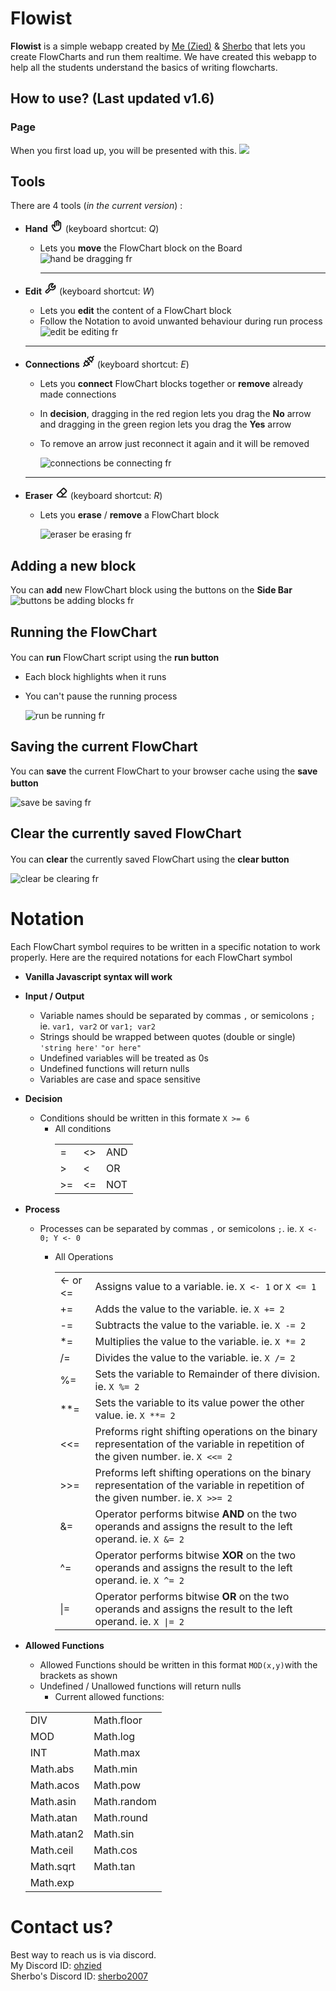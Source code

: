 # Flowist

**Flowist** is a simple webapp created by [Me (Zied)](https://github.com/ZiedDev) & [Sherbo](https://github.com/omar-elsherbiny) that lets you create FlowCharts and run them realtime. We have created this webapp to help all the students understand the basics of writing flowcharts.

## How to use? (Last updated v1.6)

### Page

When you first load up, you will be presented with this.
![](https://cdn.discordapp.com/attachments/1064471000932155434/1203768065842483230/image.png?ex=65d24b5f&is=65bfd65f&hm=faa7d4f0de20b7263ebf3fa8945ee7e73db034c43ebe58e8b41fef4e30183b92&)

## Tools

 There are 4 tools (*in the current version*) :

- **Hand** <svg xmlns="http://www.w3.org/2000/svg" width="20" height="20" viewBox="0 0 256 256"><path fill="currentColor" d="M188 44a32 32 0 0 0-8 1v-1a32 32 0 0 0-60.79-14A32 32 0 0 0 76 60v50.83a32 32 0 0 0-52 36.7C55.82 214.6 75.35 244 128 244a92.1 92.1 0 0 0 92-92V76a32 32 0 0 0-32-32m8 108a68.08 68.08 0 0 1-68 68c-35.83 0-49.71-14-82.48-83.14c-.14-.29-.29-.58-.45-.86a8 8 0 0 1 13.85-8l.21.35l18.68 30A12 12 0 0 0 100 152V60a8 8 0 0 1 16 0v60a12 12 0 0 0 24 0V44a8 8 0 0 1 16 0v76a12 12 0 0 0 24 0V76a8 8 0 0 1 16 0Z"/></svg> (keyboard shortcut: *Q*)

  - Lets you **move** the FlowChart block on the Board
    ![hand be dragging fr](https://cdn.discordapp.com/attachments/1064471000932155434/1203469775292858378/Handtool-ezgif.com-video-to-gif-converter.gif?ex=65d13591&is=65bec091&hm=4294370c6d783d0695c815d52554594d08e0d66696a77e9ca52d9a0d71a26501&)

    ---

- **Edit** <svg xmlns="http://www.w3.org/2000/svg" width="20" height="20" viewBox="0 0 256 256"><path fill="currentColor" d="M230.47 67.5a12 12 0 0 0-19.26-4.32L172.43 99l-12.68-2.72L157 83.57l35.79-38.78a12 12 0 0 0-4.32-19.26a76 76 0 0 0-99.23 98.27L31.17 174c-.22.19-.44.39-.64.6a36 36 0 0 0 50.91 50.91c.21-.2.41-.42.6-.64l50.16-58.07a76 76 0 0 0 98.27-99.3M160 148a52.1 52.1 0 0 1-25.13-6.46A12 12 0 0 0 120 144.2l-55.79 64.55a12 12 0 0 1-17-17L111.8 136a12 12 0 0 0 2.65-14.89A52 52 0 0 1 160 44h.89l-25.72 27.87a12 12 0 0 0-2.91 10.65l5.66 26.35a12 12 0 0 0 9.21 9.21l26.35 5.66a12 12 0 0 0 10.65-2.91L212 95.12v.89A52.06 52.06 0 0 1 160 148"/></svg> (keyboard shortcut: *W*)

  - Lets you **edit** the content of a FlowChart block
  - Follow the Notation to avoid unwanted behaviour during run process
   ![edit be editing fr](https://cdn.discordapp.com/attachments/1064471000932155434/1203470947915530290/EditTool-ezgif.com-video-to-gif-converter.gif?ex=65d136a9&is=65bec1a9&hm=ffb8653806fed624da7794ee450edafa9d56c42c1760a8081758a77605b95289&)

   ---

- **Connections** <svg xmlns="http://www.w3.org/2000/svg" width="20" height="20" viewBox="0 0 256 256"><path fill="currentColor" d="m137 168l11.52-11.51a12 12 0 0 0-17-17L120 151l-15-15l11.52-11.51a12 12 0 0 0-17-17L88 119l-15.51-15.49a12 12 0 0 0-17 17L59 124l-20.46 20.49a36 36 0 0 0 0 50.91l2.55 2.54l-25.58 25.57a12 12 0 0 0 17 17l25.57-25.58l2.54 2.55a36.06 36.06 0 0 0 50.91 0L132 197l3.51 3.52a12 12 0 0 0 17-17Zm-42.46 32.49a12 12 0 0 1-17 0l-22.03-22.06a12 12 0 0 1 0-17L76 141l39 39Zm146-185a12 12 0 0 0-17 0l-25.6 25.6l-2.54-2.55a36.05 36.05 0 0 0-50.91 0L124 59l-3.51-3.52a12 12 0 0 0-17 17l80 80a12 12 0 0 0 17-17L197 132l20.49-20.49a36 36 0 0 0 0-50.91l-2.55-2.54l25.58-25.57a12 12 0 0 0-.03-16.98Zm-40 79L180 115l-39-39l20.49-20.49a12 12 0 0 1 17 0l22.06 22.06a12 12 0 0 1 0 17Z"/></svg> (keyboard shortcut: *E*)
  - Lets you **connect** FlowChart blocks together or **remove** already made connections
  - In **decision**, dragging in the red region lets you drag the **No** arrow and dragging in the green region lets you drag the **Yes** arrow
  - To remove an arrow just reconnect it again and it will be removed

    ![connections be connecting fr](https://cdn.discordapp.com/attachments/1064471000932155434/1204741043052875818/ConnectionsNew-ezgif.com-video-to-gif-converter.gif?ex=65d5d587&is=65c36087&hm=072c87532526a26aafebd41b084223ebe2431de3ffbfc53d0e46c3396f107723&)
   ---
- **Eraser** <svg xmlns="http://www.w3.org/2000/svg" width="20" height="20" viewBox="0 0 256 256"><path fill="currentColor" d="M216 204h-75l86.84-86.84a28 28 0 0 0 0-39.6l-41.41-41.37a28 28 0 0 0-39.6 0L28.19 154.82a28 28 0 0 0 0 39.6l30.06 30.07a12 12 0 0 0 8.49 3.51H216a12 12 0 0 0 0-24M163.8 53.16a4 4 0 0 1 5.66 0l41.38 41.38a4 4 0 0 1 0 5.65L160 151l-47-47ZM71.71 204l-26.55-26.55a4 4 0 0 1 0-5.65L96 121l47 47l-36 36Z"/></svg> (keyboard shortcut: *R*)
  - Lets you **erase** / **remove** a FlowChart block
  
    ![eraser be erasing fr](https://cdn.discordapp.com/attachments/1064471000932155434/1203474015159853076/Removetool-ezgif.com-video-to-gif-converter.gif?ex=65d13984&is=65bec484&hm=a3dda873bd0b00c460ea11cb99fa8efbfb4d80ed5b5a5aef96fe93550ff959cd&)

## Adding a new block

You can **add** new FlowChart block using the buttons on the **Side Bar**
![buttons be adding blocks fr](https://cdn.discordapp.com/attachments/1064471000932155434/1203478120632426556/AddblockButtons-ezgif.com-video-to-gif-converter.gif?ex=65d13d57&is=65bec857&hm=e525ea6b989680de3d974cec062bfc680847f7aaa6f029b8917a3b9c7d043417&)

## Running the FlowChart

You can **run** FlowChart script using the **run button** <svg xmlns="http://www.w3.org/2000/svg" width="16" height="16" viewBox="0 0 256 256"><path fill="#ffffff" d="M234.49 111.07L90.41 22.94A20 20 0 0 0 60 39.87v176.26a20 20 0 0 0 30.41 16.93l144.08-88.13a19.82 19.82 0 0 0 0-33.86M84 208.85V47.15L216.16 128Z"/></svg>

- Each block highlights when it runs  
- You can't pause the running process

  ![run be running fr](https://cdn.discordapp.com/attachments/1064471000932155434/1203769363337842819/Run_New-ezgif.com-video-to-gif-converter.gif?ex=65d24c95&is=65bfd795&hm=ae48c163fe33601746b8dcee9bb1680d9e247ed95183cdcd81c402663bebdb61&)

## Saving the current FlowChart

You can **save** the current FlowChart to your browser cache using the **save button** <svg xmlns="http://www.w3.org/2000/svg" width="16" height="16" viewBox="0 0 256 256"><path fill="#ffffff" d="m222.14 77.17l-43.31-43.31A19.86 19.86 0 0 0 164.69 28H48a20 20 0 0 0-20 20v160a20 20 0 0 0 20 20h160a20 20 0 0 0 20-20V91.31a19.86 19.86 0 0 0-5.86-14.14M164 204H92v-48h72Zm40 0h-16v-52a20 20 0 0 0-20-20H88a20 20 0 0 0-20 20v52H52V52h111l41 41ZM164 80a12 12 0 0 1-12 12H96a12 12 0 0 1 0-24h56a12 12 0 0 1 12 12"/></svg>

![save be saving fr](https://cdn.discordapp.com/attachments/1064471000932155434/1203769361899458610/Save_Button-ezgif.com-video-to-gif-converter.gif?ex=65d24c94&is=65bfd794&hm=301ce852a45b14d49b91a8d53d31a175f3a3d76e8d8d69a953d1f1c259180816&)

## Clear the currently saved FlowChart

You can **clear** the currently saved FlowChart using the **clear button** <svg xmlns="http://www.w3.org/2000/svg" width="16" height="16" viewBox="0 0 256 256"><path fill="#ffffff" d="M216 48h-36V36a28 28 0 0 0-28-28h-48a28 28 0 0 0-28 28v12H40a12 12 0 0 0 0 24h4v136a20 20 0 0 0 20 20h128a20 20 0 0 0 20-20V72h4a12 12 0 0 0 0-24M100 36a4 4 0 0 1 4-4h48a4 4 0 0 1 4 4v12h-56Zm88 168H68V72h120Zm-72-100v64a12 12 0 0 1-24 0v-64a12 12 0 0 1 24 0m48 0v64a12 12 0 0 1-24 0v-64a12 12 0 0 1 24 0"/></svg>

![clear be clearing fr](https://cdn.discordapp.com/attachments/1064471000932155434/1203769362285207634/Clear_local_storage-ezgif.com-video-to-gif-converter.gif?ex=65d24c94&is=65bfd794&hm=bc294111c1a2d8ff189111ca0f85688e05ecd787e0a267dbbe765cd85c0c8fb3&)

# Notation

Each FlowChart symbol requires to be written in a specific notation to work properly. Here are the required notations for each FlowChart symbol

- **Vanilla Javascript syntax will work**
- **Input / Output**
  - Variable names should be separated by commas `,` or semicolons `;` ie. `var1, var2` or `var1; var2`
  - Strings should be wrapped between quotes (double or single) `'string here'` `"or here"`
  - Undefined variables will be treated as 0s
  - Undefined functions will return nulls
  - Variables are case and space sensitive

- **Decision**
  - Conditions should be written in this formate `X >= 6`
 	- All conditions
      <table>
        <tr>
          <td>=</td>
          <td><></td>
          <td>AND</td>
        </tr>
        <tr>
          <td>></td>
          <td><</td>
          <td>OR</td>
        </tr>
        <tr>
          <td>>=</td>
          <td><=</td>
          <td>NOT</td>
        </tr>
      </table>

- **Process**
  - Processes can be separated by commas `,` or semicolons `;`. ie. `X <- 0; Y <- 0`
 	- All Operations

      <table>
        <tr>
          <td><- or <=</td>
          <td>Assigns value to a variable. ie. <code>X <- 1</code> or <code>X <= 1</code> </td>
        <tr>
        <tr>
          <td>+=</td>
          <td>Adds the value to the variable. ie. <code>X += 2</code> </td>
        <tr>
        <tr>
          <td>-=</td>
          <td>Subtracts the value to the variable. ie. <code>X -= 2</code> </td>
        <tr>
        <tr>
          <td>*=</td>
          <td>Multiplies the value to the variable. ie. <code>X *= 2</code> </td>
        <tr>
        <tr>
          <td>/=</td>
          <td>Divides the value to the variable. ie. <code>X /= 2</code> </td>
        <tr>
        <tr>
          <td>%=</td>
          <td>Sets the variable to Remainder of there division. ie. <code>X %= 2</code> </td>
        <tr>
        <tr>
          <td>**=</td>
          <td>Sets the variable to its value power the other value. ie. <code>X **= 2</code> </td>
        <tr>
        <tr>
          <td><<=</td>
          <td>Preforms right shifting operations on the binary representation of the variable in repetition of the given number. ie. <code>X <<= 2</code> </td>
        <tr>
        <tr>
          <td>>>=</td>
          <td>Preforms left shifting operations on the binary representation of the variable in repetition of the given number. ie. <code>X >>= 2</code> </td>
        <tr>
        <tr>
          <td>&=</td>
          <td>Operator performs bitwise <strong>AND</strong> on the two operands and assigns the result to the left operand. ie. <code>X &= 2</code> </td>
        <tr>
        <tr>
          <td>^=</td>
          <td>Operator performs bitwise <strong>XOR</strong> on the two operands and assigns the result to the left operand. ie. <code>X ^= 2</code> </td>
        <tr>
        <tr>
          <td>|=</td>
          <td>Operator performs bitwise <strong>OR</strong> on the two operands and assigns the result to the left operand. ie. <code>X |= 2</code> </td>
        <tr>
      </table>

- **Allowed Functions**
 	- Allowed Functions should be written in this format `MOD(x,y)`with the brackets as shown
  - Undefined / Unallowed functions will return nulls
 	- Current allowed functions:
   <table>
  <tr>
    <td>DIV</td>
    <td>Math.floor</td>
  </tr>
  <tr>
    <td>MOD</td>
    <td>Math.log</td>
  </tr>
  <tr>
    <td>INT</td>
    <td>Math.max</td>
  </tr>
  <tr>
    <td>Math.abs</td>
    <td>Math.min</td>
  </tr>
  <tr>
    <td>Math.acos</td>
    <td>Math.pow</td>
  </tr>
  <tr>
    <td>Math.asin</td>
    <td>Math.random</td>
  </tr>
  <tr>
    <td>Math.atan</td>
    <td>Math.round</td>
  </tr>
  <tr>
    <td>Math.atan2</td>
    <td>Math.sin</td>
  </tr>
  <tr>
    <td>Math.ceil</td>
    <td>Math.cos</td>
  </tr>
  <tr>
    <td>Math.sqrt</td>
    <td>Math.tan</td>
  </tr>
  <tr>
    <td>Math.exp</td>
  </tr>
   </table>

# Contact us?

Best way to reach us is via discord. <br>
My Discord ID: [ohzied](https://discord.com/users/484808856128585750) <br>
Sherbo's Discord ID: [sherbo2007](https://discord.com/users/618443479856447500)
